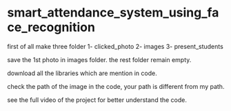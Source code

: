 # smart_attendance_system_using_face_recognition

first of all make three folder
1- clicked_photo
2- images
3- present_students

save the 1st photo in images folder. the rest folder remain empty.

download all the libraries which are mention in code.

check the path of the image in the code, your path is different from my path.

see the full video of the project for better understand the code.
